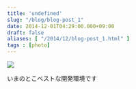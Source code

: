 ```yaml
---
title: 'undefined'
slug: "/blog/blog-post_1"
date: 2014-12-01T04:29:00.000+09:00
draft: false
aliases: [ "/2014/12/blog-post_1.html" ]
tags : [photo]
---
```


  
![](http://68.media.tumblr.com/14a260ea4c50d38ff10ea9263a5bcf44/tumblr_nfvwdh3vQV1rwrdpxo1_500.jpg)  

  
  

いまのとこベストな開発環境です
